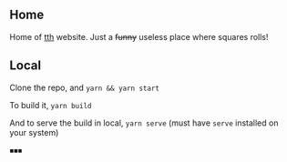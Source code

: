 ## Home

Home of [tth](https://tthsympa.com) website. Just a ~~funny~~ useless place where squares rolls!

## Local

Clone the repo, and `yarn && yarn start`

To build it, `yarn build`

And to serve the build in local, `yarn serve` (must have `serve` installed on your system)

◾️◾️◾️